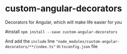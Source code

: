 # custom-angular-decorators
Decorators for Angular, which will make life easier for you

#install
`npm install --save custom-angular-decorators`
   
And add the `include` line `"node_modules/custom-angular-decorators/**/index.ts"` in `tsconfig.json` file